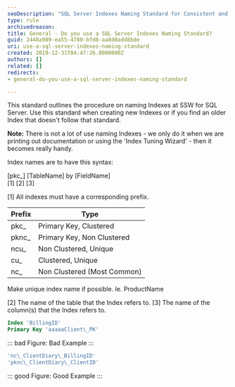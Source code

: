 ```yaml
---
seoDescription: "SQL Server Indexes Naming Standard for Consistent and Organized Indexing Primary keywords: SQL Server, Indexes, Naming Standard"
type: rule
archivedreason: 
title: General - Do you use a SQL Server Indexes Naming Standard?
guid: 2448a989-ea55-4780-bfd8-aa8d0add8bde
uri: use-a-sql-server-indexes-naming-standard
created: 2019-12-31T04:47:26.0000000Z
authors: []
related: []
redirects:
- general-do-you-use-a-sql-server-indexes-naming-standard

---
```


This standard outlines the procedure on naming Indexes at SSW for SQL Server. Use this standard when creating new Indexes or if you find an older Index that doesn't follow that standard.

<!--endintro-->

**Note:** There is not a lot of use naming Indexes - we only do it when we are printing out documentation or using the 'Index Tuning Wizard' - then it becomes really handy.


Index names are to have this syntax:

[pkc\_] [TableName] by [FieldName]   
[1] [2] [3]   

[1] All indexes must have a corresponding prefix.

| **Prefix** | **Type** |
| --- | --- |
| pkc\_ | Primary Key, Clustered |
| pknc\_ | Primary Key, Non Clustered |
| ncu\_ | Non Clustered, Unique |
| cu\_ | Clustered, Unique |
| nc\_ | Non Clustered (Most Common) |

Make unique index name if possible. Ie. ProductName

[2] The name of the table that the Index refers to.
[3] The name of the column(s) that the Index refers to.

```sql
Index 'BillingID'
Primary Key 'aaaaaClient\_PK'
```
::: bad
Figure: Bad Example
:::

```sql
'nc\_ClientDiary\_BillingID'
'pknc\_ClientDiary\_ClientID'
```
::: good
Figure: Good Example
:::
